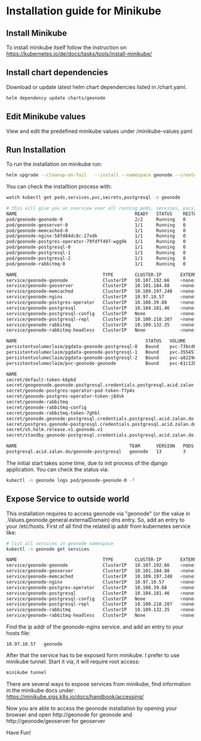 # Installation guide for Minikube

## Install Minikube

To install minikube itself follow the instruction on https://kubernetes.io/de/docs/tasks/tools/install-minikube/

## Install chart dependencies

Download or update latest helm chart dependencies listed in /chart.yaml.

```bash
helm dependency update charts/geonode
```

## Edit Minikube values

View and edit the predefined minikube values under /minikube-values.yaml

## Run Installation

To run the installation on minikube run:

```bash
helm upgrade --cleanup-on-fail   --install --namespace geonode --create-namespace --values minikube-values.yaml geonode charts/geonode
```

You can check the installtion process with:

```bash
watch kubectl get pods,services,pvc,secrets,postgresql -n geonode

# this will give you an overview over all running pods, services, pvcs,sts and the postgresql class
NAME                                            READY   STATUS    RESTARTS   AGE
pod/geonode-geonode-0                           2/2     Running   0          19m
pod/geonode-geoserver-0                         1/1     Running   0          19m
pod/geonode-memcached-0                         1/1     Running   0          19m
pod/geonode-nginx-58fd84dc8c-27xdk              1/1     Running   0          19m
pod/geonode-postgres-operator-79fdff497-wgg9k   1/1     Running   0          19m
pod/geonode-postgresql-0                        1/1     Running   0          18m
pod/geonode-postgresql-1                        1/1     Running   0          18m
pod/geonode-postgresql-2                        1/1     Running   0          18m
pod/geonode-rabbitmq-0                          1/1     Running   0          19m

NAME                                TYPE        CLUSTER-IP       EXTERNAL-IP   PORT(S)                                 AGE
service/geonode-geonode             ClusterIP   10.107.192.66    <none>        8000/TCP,8001/TCP                       19m
service/geonode-geoserver           ClusterIP   10.101.184.88    <none>        8080/TCP                                19m
service/geonode-memcached           ClusterIP   10.109.197.248   <none>        11211/TCP                               19m
service/geonode-nginx               ClusterIP   10.97.10.57      <none>        80/TCP                                  19m
service/geonode-postgres-operator   ClusterIP   10.108.39.88     <none>        8080/TCP                                19m
service/geonode-postgresql          ClusterIP   10.104.181.46    <none>        5432/TCP                                18m
service/geonode-postgresql-config   ClusterIP   None             <none>        <none>                                  18m
service/geonode-postgresql-repl     ClusterIP   10.100.210.207   <none>        5432/TCP                                18m
service/geonode-rabbitmq            ClusterIP   10.109.132.35    <none>        5672/TCP,4369/TCP,25672/TCP,15672/TCP   19m
service/geonode-rabbitmq-headless   ClusterIP   None             <none>        4369/TCP,5672/TCP,25672/TCP,15672/TCP   19m

NAME                                                STATUS   VOLUME                                     CAPACITY   ACCESS MODES   STORAGECLASS   AGE
persistentvolumeclaim/pgdata-geonode-postgresql-0   Bound    pvc-73bcd671-305b-4da0-bbe5-977fdf0ca502   3Gi        RWO            standard       18m
persistentvolumeclaim/pgdata-geonode-postgresql-1   Bound    pvc-35545732-3a28-44db-bdc7-540cecd5f141   3Gi        RWO            standard       18m
persistentvolumeclaim/pgdata-geonode-postgresql-2   Bound    pvc-a8229ec0-de59-429a-b49f-07e5f2bbc7be   3Gi        RWO            standard       18m
persistentvolumeclaim/pvc-geonode-geonode           Bound    pvc-61c12bcc-a458-4f96-9ed2-d081220b2f1a   2Gi        RWX            standard       19m

NAME                                                                        TYPE                                  DATA   AGE
secret/default-token-k6p6d                                                  kubernetes.io/service-account-token   3      19m
secret/geogeonode.geonode-postgresql.credentials.postgresql.acid.zalan.do   Opaque                                2      18m
secret/geonode-postgres-operator-pod-token-f7p4s                            kubernetes.io/service-account-token   3      18m
secret/geonode-postgres-operator-token-j8dsk                                kubernetes.io/service-account-token   3      19m
secret/geonode-rabbitmq                                                     Opaque                                2      19m
secret/geonode-rabbitmq-config                                              Opaque                                1      19m
secret/geonode-rabbitmq-token-7ghbl                                         kubernetes.io/service-account-token   3      19m
secret/geonode.geonode-postgresql.credentials.postgresql.acid.zalan.do      Opaque                                2      18m
secret/postgres.geonode-postgresql.credentials.postgresql.acid.zalan.do     Opaque                                2      18m
secret/sh.helm.release.v1.geonode.v1                                        helm.sh/release.v1                    1      19m
secret/standby.geonode-postgresql.credentials.postgresql.acid.zalan.do      Opaque                                2      18m

NAME                                          TEAM      VERSION   PODS   VOLUME   CPU-REQUEST   MEMORY-REQUEST   AGE   STATUS
postgresql.acid.zalan.do/geonode-postgresql   geonode   13        3      3Gi                                     19m   Running
```

The initial start takes some time, due to init process of the django application. You can check the status via:
```bash
kubectl -n geonode logs pod/geonode-geonode-0 -f 
```

## Expose Service to outside world

This installation requires to access geonode via "geonode" (or the value in .Values.geonode.general.externalDomain) dns entry.  So, add an entry to your /etc/hosts. First of all find the related ip addr from kubernetes service like:

```bash
# list all services in geonode namespace
kubectl -n geonode get services

NAME                                TYPE        CLUSTER-IP       EXTERNAL-IP   PORT(S)                                 AGE
service/geonode-geonode             ClusterIP   10.107.192.66    <none>        8000/TCP,8001/TCP                       19m
service/geonode-geoserver           ClusterIP   10.101.184.88    <none>        8080/TCP                                19m
service/geonode-memcached           ClusterIP   10.109.197.248   <none>        11211/TCP                               19m
service/geonode-nginx               ClusterIP   10.97.10.57      <none>        80/TCP                                  19m
service/geonode-postgres-operator   ClusterIP   10.108.39.88     <none>        8080/TCP                                19m
service/geonode-postgresql          ClusterIP   10.104.181.46    <none>        5432/TCP                                18m
service/geonode-postgresql-config   ClusterIP   None             <none>        <none>                                  18m
service/geonode-postgresql-repl     ClusterIP   10.100.210.207   <none>        5432/TCP                                18m
service/geonode-rabbitmq            ClusterIP   10.109.132.35    <none>        5672/TCP,4369/TCP,25672/TCP,15672/TCP   19m
service/geonode-rabbitmq-headless   ClusterIP   None             <none>        4369/TCP,5672/TCP,25672/TCP,15672/TCP   19m
```

Find the ip addr of the geonode-nginx service. and add an entry to your hosts file:

```
10.97.10.57   geonode
```

After that the service has to be exposed form minikube. I prefer to use minikube tunnel. Start it via, it will require root access:

```bash
minikube tunnel
```

There are several ways to expose services from minikube, find information in the minikube docs under: https://minikube.sigs.k8s.io/docs/handbook/accessing/

Now you are able to access the geonode installation by opening your browser and open http://geonode for geonode and http://geonode/geoserver for geoserver

Have Fun!
